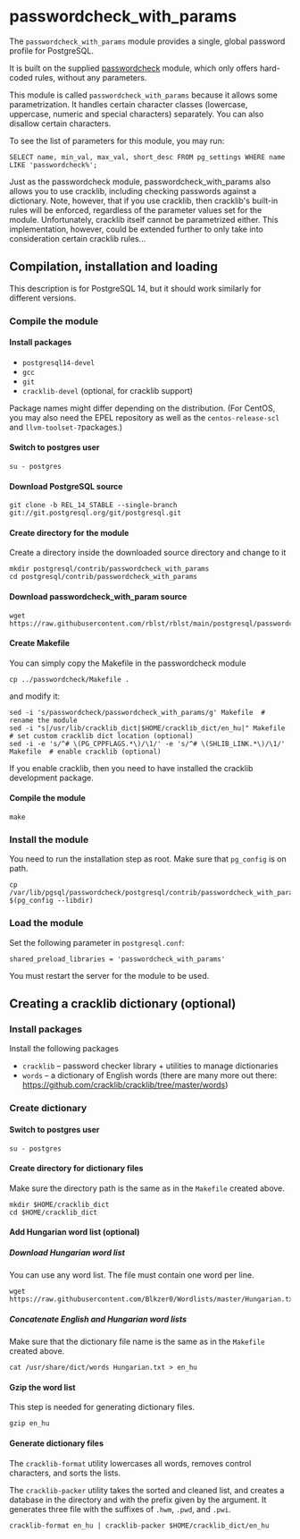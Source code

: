 # passwordcheck_with_params

The `passwordcheck_with_params` module provides a single, global password profile for PostgreSQL.

It is built on the supplied [passwordcheck](https://www.postgresql.org/docs/current/passwordcheck.html) module, which only offers hard-coded rules, without any parameters.

This module is called `passwordcheck_with_params` because it allows some parametrization. It handles certain character classes (lowercase, uppercase, numeric and special characters) separately. You can also disallow certain characters.

To see the list of parameters for this module, you may run: 

    SELECT name, min_val, max_val, short_desc FROM pg_settings WHERE name LIKE 'passwordcheck%';

Just as the passwordcheck module, passwordcheck_with_params also allows you to use cracklib, including checking passwords against a dictionary. Note, however, that if you use cracklib, then cracklib's built-in rules will be enforced, regardless of the parameter values set for the module.
Unfortunately, cracklib itself cannot be parametrized either. This implementation, however, could be extended further to only take into consideration certain cracklib rules...

## Compilation, installation and loading
This description is for PostgreSQL 14, but it should work similarly for different versions.

### Compile the module

#### Install packages

- `postgresql14-devel` 
- `gcc` 
- `git` 
- `cracklib-devel` (optional, for cracklib support)

Package names might differ depending on the distribution. (For CentOS, you may also need the EPEL repository as well as the `centos-release-scl` and `llvm-toolset-7`packages.)

#### Switch to postgres user
    su - postgres

#### Download PostgreSQL source
    git clone -b REL_14_STABLE --single-branch git://git.postgresql.org/git/postgresql.git

#### Create directory for the module 
Create a directory inside the downloaded source directory and change to it

    mkdir postgresql/contrib/passwordcheck_with_params
    cd postgresql/contrib/passwordcheck_with_params 

#### Download passwordcheck_with_param source
    wget https://raw.githubusercontent.com/rblst/rblst/main/postgresql/passwordcheck/passwordcheck_with_params.c

#### Create Makefile
You can  simply copy the Makefile in the passwordcheck module

    cp ../passwordcheck/Makefile . 
    
and modify it:

    sed -i 's/passwordcheck/passwordcheck_with_params/g' Makefile  # rename the module
    sed -i "s|/usr/lib/cracklib_dict|$HOME/cracklib_dict/en_hu|" Makefile  # set custom cracklib dict location (optional)
    sed -i -e 's/^# \(PG_CPPFLAGS.*\)/\1/' -e 's/^# \(SHLIB_LINK.*\)/\1/' Makefile  # enable cracklib (optional)

If you enable cracklib, then you need to have installed the cracklib development package.

#### Compile the module
    make
    
### Install the module
You need to run the installation step as root.
Make sure that `pg_config` is on path.

    cp /var/lib/pgsql/passwordcheck/postgresql/contrib/passwordcheck_with_params/passwordcheck_with_params.so $(pg_config --libdir)


### Load the module

Set the following parameter in `postgresql.conf`:

    shared_preload_libraries = 'passwordcheck_with_params'

You must restart the server for the module to be used.

## Creating a cracklib dictionary (optional)
### Install packages
Install the following packages
- `cracklib` – password checker library + utilities to manage dictionaries
- `words` – a dictionary of English words (there are many more out there: https://github.com/cracklib/cracklib/tree/master/words)

### Create dictionary

#### Switch to postgres user

    su - postgres
   
#### Create directory for dictionary files
Make sure the directory path is the same as in the `Makefile` created above.

    mkdir $HOME/cracklib_dict
    cd $HOME/cracklib_dict

#### Add Hungarian word list (optional)

##### Download Hungarian word list
You can use any word list. The file must contain one word per line.


    wget https://raw.githubusercontent.com/Blkzer0/Wordlists/master/Hungarian.txt
    
##### Concatenate English and Hungarian word lists
Make sure that the dictionary file name is the same as in the `Makefile` created above.

    cat /usr/share/dict/words Hungarian.txt > en_hu

#### Gzip the word list
This step is needed for generating dictionary files.

    gzip en_hu
    
#### Generate dictionary files
The `cracklib-format` utility lowercases all words, removes control characters, and sorts the lists.

The `cracklib-packer` utility takes the sorted and cleaned list, and creates a database in the directory and with the prefix given by the argument. It generates three file with the suffixes of `.hwm`, `.pwd`, and `.pwi`.

    cracklib-format en_hu | cracklib-packer $HOME/cracklib_dict/en_hu
